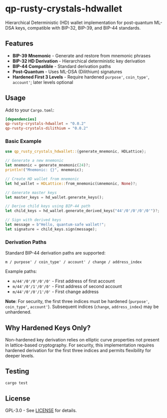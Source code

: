 # qp-rusty-crystals-hdwallet

Hierarchical Deterministic (HD) wallet implementation for post-quantum ML-DSA keys, compatible with BIP-32, BIP-39, and BIP-44 standards.

## Features

- **BIP-39 Mnemonic** - Generate and restore from mnemonic phrases
- **BIP-32 HD Derivation** - Hierarchical deterministic key derivation
- **BIP-44 Compatible** - Standard derivation paths
- **Post-Quantum** - Uses ML-DSA (Dilithium) signatures
- **Hardened First 3 Levels** - Require hardened `purpose'`, `coin_type'`, `account'`; later levels optional

## Usage

Add to your `Cargo.toml`:
```toml
[dependencies]
qp-rusty-crystals-hdwallet = "0.0.2"
qp-rusty-crystals-dilithium = "0.0.2"
```

### Basic Example

```rust
use qp_rusty_crystals_hdwallet::{generate_mnemonic, HDLattice};

// Generate a new mnemonic
let mnemonic = generate_mnemonic(24)?;
println!("Mnemonic: {}", mnemonic);

// Create HD wallet from mnemonic
let hd_wallet = HDLattice::from_mnemonic(&mnemonic, None)?;

// Generate master keys
let master_keys = hd_wallet.generate_keys();

// Derive child keys using BIP-44 path
let child_keys = hd_wallet.generate_derived_keys("44'/0'/0'/0'/0'")?;

// Sign with derived keys
let message = b"Hello, quantum-safe wallet!";
let signature = child_keys.sign(message);
```

### Derivation Paths

Standard BIP-44 derivation paths are supported:
```
m / purpose' / coin_type' / account' / change / address_index
```

Example paths:
- `m/44'/0'/0'/0'/0'` - First address of first account
- `m/44'/0'/1'/0'/0'` - First address of second account
- `m/44'/0'/0'/1'/0'` - First change address

**Note**: For security, the first three indices must be hardened (`purpose'`, `coin_type'`, `account'`). Subsequent indices (`change`, `address_index`) may be unhardened.

## Why Hardened Keys Only?

Non-hardened key derivation relies on elliptic curve properties not present in lattice-based cryptography. For security, this implementation requires hardened derivation for the first three indices and permits flexibility for deeper levels.

## Testing

```bash
cargo test
```

## License

GPL-3.0 - See [LICENSE](../LICENSE) for details.
